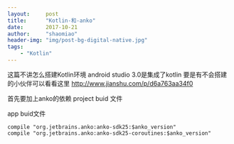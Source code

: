 ```yaml
---
layout:     post
title:      "Kotlin-和-anko"
date:       2017-10-21
author:     "shaomiao"
header-img: "img/post-bg-digital-native.jpg"
tags:
    - "Kotlin"
---
```

这篇不讲怎么搭建Kotlin环境  android studio 3.0是集成了kotlin
要是有不会搭建的小伙伴可以看看这里
http://www.jianshu.com/p/d6a763aa34f0


首先要加上anko的依赖
project buid 文件


app buid文件 

	compile "org.jetbrains.anko:anko-sdk25:$anko_version"
	compile "org.jetbrains.anko:anko-sdk25-coroutines:$anko_version"





